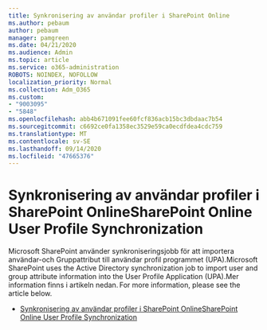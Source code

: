 ```yaml
---
title: Synkronisering av användar profiler i SharePoint Online
ms.author: pebaum
author: pebaum
manager: pamgreen
ms.date: 04/21/2020
ms.audience: Admin
ms.topic: article
ms.service: o365-administration
ROBOTS: NOINDEX, NOFOLLOW
localization_priority: Normal
ms.collection: Adm_O365
ms.custom:
- "9003095"
- "5848"
ms.openlocfilehash: abb4b671091fee60fcf836acb15bc3dbdaac7b54
ms.sourcegitcommit: c6692ce0fa1358ec3529e59ca0ecdfdea4cdc759
ms.translationtype: MT
ms.contentlocale: sv-SE
ms.lasthandoff: 09/14/2020
ms.locfileid: "47665376"
---
```

# <a name="sharepoint-online-user-profile-synchronization"></a><span data-ttu-id="f0816-102">Synkronisering av användar profiler i SharePoint Online</span><span class="sxs-lookup"><span data-stu-id="f0816-102">SharePoint Online User Profile Synchronization</span></span>

<span data-ttu-id="f0816-103">Microsoft SharePoint använder synkroniseringsjobb för att importera användar-och Gruppattribut till användar profil programmet (UPA).</span><span class="sxs-lookup"><span data-stu-id="f0816-103">Microsoft SharePoint uses the Active Directory synchronization job to import user and group attribute information into the User Profile Application (UPA).</span></span><span data-ttu-id="f0816-104">Mer information finns i artikeln nedan.</span><span class="sxs-lookup"><span data-stu-id="f0816-104"> For more information, please see the article below.</span></span>

- [<span data-ttu-id="f0816-105">Synkronisering av användar profiler i SharePoint Online</span><span class="sxs-lookup"><span data-stu-id="f0816-105">SharePoint Online User Profile Synchronization</span></span>](https://docs.microsoft.com/sharepoint/user-profile-sync)
